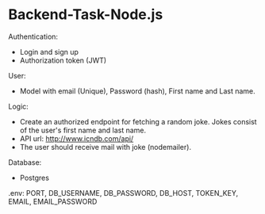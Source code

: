 # Backend-Task-Node.js
Authentication:
- Login and sign up
- Authorization token (JWT)

User:
- Model with email (Unique), Password (hash), First name and Last name.

Logic:
- Create an authorized endpoint for fetching a random joke. Jokes consist of the user's first name and last name.
- API url: http://www.icndb.com/api/
- The user should receive mail with joke (nodemailer).

Database:
- Postgres

.env:
PORT, DB_USERNAME, DB_PASSWORD, DB_HOST, TOKEN_KEY, EMAIL, EMAIL_PASSWORD
